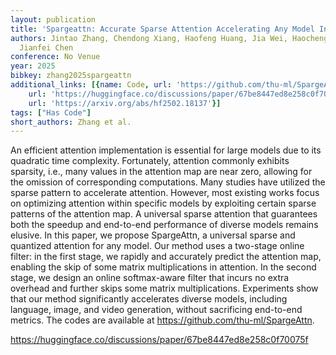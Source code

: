 ```yaml
---
layout: publication
title: 'Spargeattn: Accurate Sparse Attention Accelerating Any Model Inference'
authors: Jintao Zhang, Chendong Xiang, Haofeng Huang, Jia Wei, Haocheng Xi, Jun Zhu,
  Jianfei Chen
conference: No Venue
year: 2025
bibkey: zhang2025spargeattn
additional_links: [{name: Code, url: 'https://github.com/thu-ml/SpargeAttn'}, {name: Code,
    url: 'https://huggingface.co/discussions/paper/67be8447ed8e258c0f70075f'}, {name: Paper,
    url: 'https://arxiv.org/abs/hf2502.18137'}]
tags: ["Has Code"]
short_authors: Zhang et al.
---
```

An efficient attention implementation is essential for large models due to its quadratic time complexity. Fortunately, attention commonly exhibits sparsity, i.e., many values in the attention map are near zero, allowing for the omission of corresponding computations. Many studies have utilized the sparse pattern to accelerate attention. However, most existing works focus on optimizing attention within specific models by exploiting certain sparse patterns of the attention map. A universal sparse attention that guarantees both the speedup and end-to-end performance of diverse models remains elusive. In this paper, we propose SpargeAttn, a universal sparse and quantized attention for any model. Our method uses a two-stage online filter: in the first stage, we rapidly and accurately predict the attention map, enabling the skip of some matrix multiplications in attention. In the second stage, we design an online softmax-aware filter that incurs no extra overhead and further skips some matrix multiplications. Experiments show that our method significantly accelerates diverse models, including language, image, and video generation, without sacrificing end-to-end metrics. The codes are available at https://github.com/thu-ml/SpargeAttn.

https://huggingface.co/discussions/paper/67be8447ed8e258c0f70075f